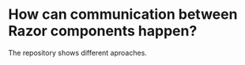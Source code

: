 # How can communication between Razor components happen?

The repository shows different aproaches.
